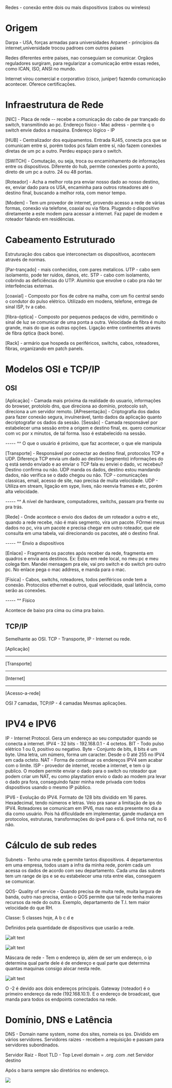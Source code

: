 Redes - conexão entre dois ou mais dispositivos (cabos ou wireless)

# Origem #

Darpa - USA, forças armadas para universidades
Arpanet - princípios da internet,universidade trocou padroes com outros paises

Redes diferentes entre paises, nao conseguiam se comunicar.
Orgãos reguladores surgiram, para regularizar a comunicação entre essas redes, como ICAN, ISO, ANSI no mundo.

Internet virou comercial e corporativo (cisco, juniper) fazendo comunicação acontecer.
Oferece certificações.

# Infraestrutura de Rede #

[NIC] - Placa de rede -- recebe a comunicação do cabo de par trançado do switch, transmitindo ao pc.
Endereço físico - Mac adress - permite q o switch envie dados a maquina.
Endereço lógico - IP

[HUB] - Centralizador dos equipamentos.
Entrada RJ45, conecta pcs que se comunicam entre si, porém todos pcs falam entre sí, não fazem conexões diretas de um pc a outro.
Perdeu espaço para o switch.

[SWITCH] - Comutação, ou seja, troca ou encaminhamento de informações entre os dispositivos. Diferente do hub, permite conexões ponto a ponto, direto de um pc a outro. 24 ou 48 portas.

[Roteador] - Acha a melhor rota pra enviar nosso dado ao nosso destino, ex, enviar dado para os USA, encaminha para outros roteadores até o destino final, buscando a melhor rota, com menor tempo.

[Modem] - Tem um provedor de internet, provendo acesso a rede de várias formas, conexão via telefone, coaxial ou via fibra. Plugando o dispositivo diretamente a este modem para acessar a internet. Faz papel de modem e roteador falando em residências.

# Cabeamento Estruturado #

Estruturação dos cabos que interconectam os dispositivos, acontecem através de normas.

[Par-trançado] - mais conhecidos, com pares metalicos. UTP - cabo sem isolamento, pode ter ruidos, danos, etc. STP - cabo com isolamento, cobrindo as deficiências do UTP. Alumínio que envolve o cabo pra não ter interfeências externas.

[coaxial] - Composto por fios de cobre na malha, com um fio central sendo o condutor do pulso elétrico. Utilizado em modens, telefone, entrega de sinal ISP, tv a cabo.

[fibra-óptica] - Composto por pequenos pedaços de vidro, permitindo o sinal de luz se comunicar de uma ponta a outra. Velocidade da fibra é muito grande, mais do que as outras opções. Ligação entre continentes através de fibra óptica (back bone).

[Rack] - armário que hospeda os periféricos, switchs, cabos, roteadores, fibras, organizando em patch panels.

# Modelos OSI e TCP/IP #

## OSI ##
[Aplicação] - Camada mais próxima da realidade do usuario, informações do browser, protololo dns, que direciona ao domínio, protocolo ssh, direciona a um servidor remoto.
[APresentação] - Criptografia dos dados para fazer conexão segura, invulnerável, tanto dados da aplicação quanto decriptografar os dados da sessão.
[Sessão] - Camada responsável por estabelecer uma sessão entre a origem e destino final, ex. quero comunicar com vc por x minutos, de tal forma. Isso é estabelecido na sessão.

----- ^^ O que o usuário é próximo, que faz acontecer, o que ele manipula


[Transporte] - Responsável por conectar ao destino final, protocolos TCP e UDP. Diferença TCP envia um dado ao destino (segmento) informações do q está sendo enviado e ao enviar o TCP fala eu enviei o dado, vc recebeu? Destino confirma ou não. UDP manda os dados, destino estou mandando dados, não verifica se o dado chegou ou não. TCP - comunicações classicas, email, acesso de site, nao precisa de muita velocidade.
UDP - Utiliza em stream, ligação em sype, lives, não reenvia frames e etc, porém alta velocidade.

----- ^^ A nível de hardware, computadores, switchs, passam pra frente ou pra trás.

[Rede] - Onde acontece o envio dos dados de um roteador a outro e etc, quando a rede recebe, não é mais segmento, vira um pacote. FOrmei meus dados no pc, vira um pacote e precisa chegar em outro roteador, que ele consulta em uma tabela, vai direcionando os pacotes, até o destino final.

----- ^^ Envio a dispositivos

[Enlace] - Fragmenta os pacotes após receber da rede, fragmenta em quadros e envia aos destinos. Ex: Estou em rede local, no meu pc e meu colega tbm. Mandei mensagem pra ele, vai pro switch e do switch pro outro pc. No enlace pega o mac address, e manda para o mac.

[Física] - Cabos, switchs, roteadores, todos periféricos onde tem a conexão. Protocolos ethernet e outros, qual velocidade, qual latência, como serão as conexões.

----- ^^ Físico

Acontece de baixo pra cima ou cima pra baixo. 

## TCP/IP ##

Semelhante ao OSI. TCP - Transporte, IP - Internet ou rede.

[Aplicação]

-----

[Transporte]

-----

[Internet]

-----

[Acesso-a-rede]


OSI 7 camadas, TCP/IP - 4 camadas
Mesmas aplicações.

# IPV4 e IPV6 #

IP - Internet Protocol. Gera um endereço ao seu computador quando se conecta a internet.
IPV4 - 32 bits - 192.168.0.1 - 4 octetos. 
BIT - Todo pulso elétrico 1 ou 0, positivo ou negativo.
Byte - Conjunto de bits, 8 bits é um byte. Uma letra, um número, forma um caracter.
Desde o 0 até 255 no IPV4 em cada octeto.
NAT - Forma de continuar os endereços IPV4 sem acabar com o limite. ISP - provedor de internet, recebe a internet, e tem o ip publico. O modem permite enviar o dado para o switch ou roteador que podem criar um NAT, eu como playstation envio o dado ao modem pra levar o dado pra fora, conseguindo fazer minha rede privada com todos dispositivos usando o mesmo IP público.

IPV6 - Evolução do IPV4.
Formato de 128 bits dividido em 16 pares. Hexadecimal, tendo números e letras.
Veio pra sanar a limitação de ips do IPV4. 
Roteadores se comunicam em IPV6, mas nao esta presente no dia a dia como usuário. Pois há dificuldade em implementar, gande mudança em protocolos, estruturas, transformações do ipv4 para o 6. ipv4 tinha nat, no 6 não. 

# Cálculo de sub redes #

Subnets - Tenho uma rede q permite tantos dispositivos. 4 departamentos em uma empresa, todos usam a infra da minha rede, porém cada um acessa os dados de acordo com seu departamento. Cada uma das subnets tem um range de ips e se eu estabelecer uma rota entre elas, conseguem se comunicar.

QOS- Quality of service - Quando precisa de muita rede, muita largura de banda, outro nao precisa, então o QOS permite que tal rede tenha maiores recursos da rede do outra. Exemplo, departamento de T.I. tem maior velocidade do que RH.

Classe: 5 classes hoje, A b c d e

Definidos pela quantidade de dispositivos que usarão a rede.

![alt text](image.png)

![alt text](image-1.png)

Máscara de rede - Tem o endereço ip, além de ser um endereço, o ip determina qual parte dele é de endereço e qual parte que determina quantas maquinas consigo alocar nesta rede.

![alt text](image-2.png)

O -2 é devido aos dois endereços principais. Gateway (roteador) é o primeiro endereço da rede (192.168.10.1). E o endereço de broadcast, que manda para todos os endpoints conectados na rede.

# Domínio, DNS e Latência #

DNS - Domain name system, nome dos sites, nomeia os ips.
Dividido em vários servidores. Servidores raizes - recebem a requisição e passam para servidores subordinados.

Servidor Raiz - Root
TLD - Top Level domain = .org .com .net
Servidor destino

Após o barra sempre são diretórios no endereço.

![](image-3.png)

